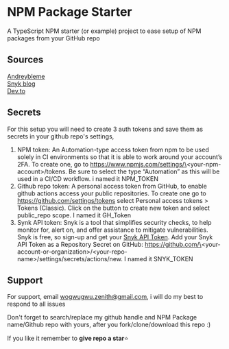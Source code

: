 # NPM Package Starter

A TypeScript NPM starter (or example) project to ease setup of NPM packages from your GitHub repo

## Sources

[Andreybleme](https://andreybleme.com/2020-05-31/hosting-private-npm-packages-for-free/)  
[Snyk blog](https://snyk.io/blog/best-practices-create-modern-npm-package/)  
[Dev.to](https://dev.to/kouts/automated-versioning-and-package-publishing-using-github-actions-and-semantic-release-1kce)

## Secrets

For this setup you will need to create 3 auth tokens and save them as secrets in your github repo's settings, 
1. NPM token: An Automation-type access token from npm to be used solely in CI environments so that it is able to work around your account’s 2FA. To create one, go to https://www.npmjs.com/settings/\<your-npm-account\>/tokens. Be sure to select the type “Automation” as this will be used in a CI/CD workflow. i named it NPM_TOKEN
2. Github repo token: A personal access token from GitHub, to enable github actions access your public repositories. To create one go to https://github.com/settings/tokens select Personal access tokens > Tokens (Classic). Click on the button to create new token and select public_repo scope. I named it GH_Token
3. Synk API token: Snyk is a tool that simplifies security checks, to help monitor for, alert on, and offer assistance to mitigate vulnerabilities. Snyk is free, so sign-up and get your [Snyk API Token](https://app.snyk.io/account). Add your Snyk API Token as a Repository Secret on GitHub: https://github.com/\<your-account-or-organization\>/\<your-repo-name\>/settings/secrets/actions/new. I named it SNYK_TOKEN

## Support

For support, email wogwugwu.zenith@gmail.com, i will do my best to respond to all issues

Don't forget to search/replace my github handle and NPM Package name/Github repo with yours, after you fork/clone/download this repo :)

If you like it remember to **give repo a star**⭐